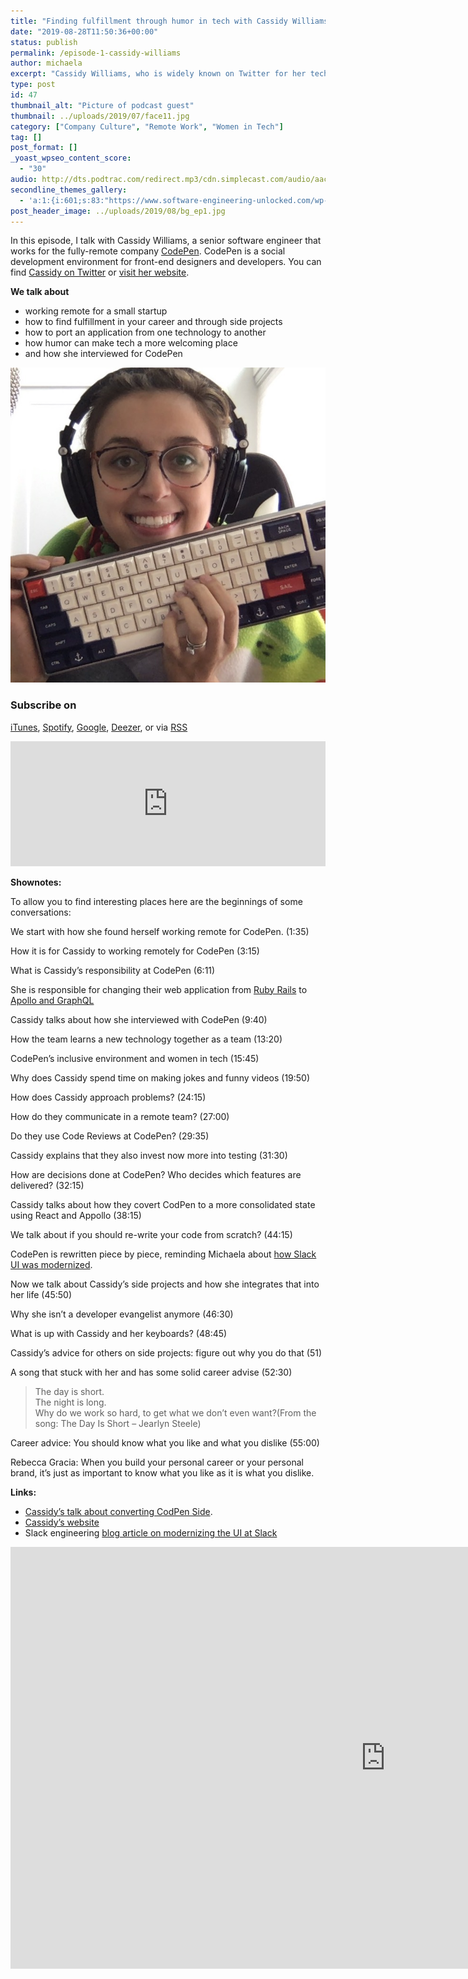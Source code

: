 ```yaml
---
title: "Finding fulfillment through humor in tech with Cassidy Williams"
date: "2019-08-28T11:50:36+00:00"
status: publish
permalink: /episode-1-cassidy-williams
author: michaela
excerpt: "Cassidy Williams, who is widely known on Twitter for her tech humor, tells us about her career and hiring experiences."
type: post
id: 47
thumbnail_alt: "Picture of podcast guest"
thumbnail: ../uploads/2019/07/face11.jpg
category: ["Company Culture", "Remote Work", "Women in Tech"]
tag: []
post_format: []
_yoast_wpseo_content_score:
  - "30"
audio: http://dts.podtrac.com/redirect.mp3/cdn.simplecast.com/audio/aaca90/aaca909a-e34f-49ae-a86f-f59e4fa807f0/1328f160-34a7-4302-98bf-0e22d0996bfb/episode1_software_engineering_unlocked_cassidy_ready_tc.mp3
secondline_themes_gallery:
  - 'a:1:{i:601;s:83:"https://www.software-engineering-unlocked.com/wp-content/uploads/2019/08/bg_ep1.jpg";}'
post_header_image: ../uploads/2019/08/bg_ep1.jpg
---
```


In this episode, I talk with Cassidy Williams, a senior software engineer that works for the fully-remote company [CodePen](https://codepen.io/). CodePen is a social development environment for front-end designers and developers. You can find [Cassidy on Twitter](https://twitter.com/cassidoo) or [visit her website](https://cassidoo.co).

**We talk about**

- working remote for a small startup
- how to find fulfillment in your career and through side projects
- how to port an application from one technology to another
- how humor can make tech a more welcoming place
- and how she interviewed for CodePen

![](../uploads/2019/07/face11.jpg)

### Subscribe on

[iTunes](https://podcasts.apple.com/at/podcast/software-engineering-unlocked/id1477527378?l=en), [Spotify](https://open.spotify.com/show/2wz1OneBIDXpbBYeuyIsJL?si=2I0R0HuaTLK6RT0f7lDIFg), [Google](https://www.google.com/podcasts?feed=aHR0cHM6Ly9mZWVkcy5zaW1wbGVjYXN0LmNvbS9LMV9tdjBDSg%3D%3D), [Deezer](https://www.deezer.com/show/465682), or via [RSS](https://www.software-engineering-unlocked.com/subscribe/)

 <iframe frameborder="no" height="200px" scrolling="no" seamless="" src="https://player.simplecast.com/1328f160-34a7-4302-98bf-0e22d0996bfb?dark=false" width="100%"></iframe>

**Shownotes:**

To allow you to find interesting places here are the beginnings of some conversations:

We start with how she found herself working remote for CodePen. (1:35)

How it is for Cassidy to working remotely for CodePen (3:15)

What is Cassidy’s responsibility at CodePen (6:11)

She is responsible for changing their web application from [Ruby Rails](https://rubyonrails.org/) to [Apollo and GraphQL](https://www.apollographql.com/)

Cassidy talks about how she interviewed with CodePen (9:40)

How the team learns a new technology together as a team (13:20)

CodePen’s inclusive environment and women in tech (15:45)

Why does Cassidy spend time on making jokes and funny videos (19:50)

How does Cassidy approach problems? (24:15)

How do they communicate in a remote team? (27:00)

Do they use Code Reviews at CodePen? (29:35)

Cassidy explains that they also invest now more into testing (31:30)

How are decisions done at CodePen? Who decides which features are delivered? (32:15)

Cassidy talks about how they covert CodPen to a more consolidated state using React and Appollo (38:15)

We talk about if you should re-write your code from scratch? (44:15)

CodePen is rewritten piece by piece, reminding Michaela about [how Slack UI was modernized](https://slack.engineering/rebuilding-slack-on-the-desktop-308d6fe94ae4).

Now we talk about Cassidy’s side projects and how she integrates that into her life (45:50)

Why she isn’t a developer evangelist anymore (46:30)

What is up with Cassidy and her keyboards? (48:45)

Cassidy’s advice for others on side projects: figure out why you do that (51)

A song that stuck with her and has some solid career advise (52:30)

> The day is short.  
> The night is long.  
> Why do we work so hard, to get what we don’t even want?(From the song: The Day Is Short – Jearlyn Steele)

Career advice: You should know what you like and what you dislike (55:00)

Rebecca Gracia: When you build your personal career or your personal brand, it’s just as important to know what you like as it is what you dislike.

**Links:**

- [Cassidy’s talk about converting CodPen Side](https://youtu.be/ALYzDeMdZug).
- [Cassidy’s website](https://cassidoo.co/)
- Slack engineering [blog article on modernizing the UI at Slack](https://slack.engineering/rebuilding-slack-on-the-desktop-308d6fe94ae4)

<iframe allow="accelerometer; autoplay; encrypted-media; gyroscope; picture-in-picture" allowfullscreen="" frameborder="0" height="675" src="https://www.youtube.com/embed/DE3TZSdjVFM?feature=oembed" title="A Prairie Home Companion (2006) Official Trailer - Meryl Streep, Lindsay Lohan Movie HD" width="1200"></iframe>
